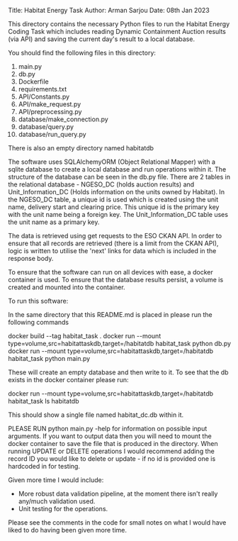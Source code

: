 Title: Habitat Energy Task
Author: Arman Sarjou
Date: 08th Jan 2023

This directory contains the necessary Python files to run the Habitat Energy Coding Task which includes reading Dynamic Containment Auction results (via API) and saving the current day's result to a local database.

You should find the following files in this directory:

1. main.py
2. db.py
3. Dockerfile
4. requirements.txt
5. API/Constants.py
6. API/make_request.py
7. API/preprocessing.py
8. database/make_connection.py
9. database/query.py
10. database/run_query.py

There is also an empty directory named habitatdb

The software uses SQLAlchemyORM (Object Relational Mapper) with a sqlite database to create a local database and run operations within it. The structure of the database can be seen in the db.py file. There are 2 tables in the relational database - NGESO_DC (holds auction results) and Unit_Information_DC (Holds information on the units owned by Habitat). In the NGESO_DC table, a unique id is used which is created using the unit name, delivery start and clearing price. This unique id is the primary key with the unit name being a foreign key. The Unit_Information_DC table uses the unit name as a primary key. 

The data is retrieved using get requests to the ESO CKAN API. In order to ensure that all records are retrieved (there is a limit from the CKAN API), logic is written to utilise the 'next' links for data which is included in the response body. 

To ensure that the software can run on all devices with ease, a docker container is used. To ensure that the database results persist, a volume is created and mounted into the container.

To run this software:

In the same directory that this README.md is placed in please run the following commands

docker build --tag habitat_task . 
docker run --mount type=volume,src=habitattaskdb,target=/habitatdb habitat_task python db.py 
docker run --mount type=volume,src=habitattaskdb,target=/habitatdb habitat_task python main.py

These will create an empty database and then write to it. To see that the db exists in the docker container please run: 

docker run --mount type=volume,src=habitattaskdb,target=/habitatdb habitat_task ls habitatdb

This should show a single file named habitat_dc.db within it. 

PLEASE RUN python main.py -help for information on possible input arguments. If you want to output data then you will need to mount the docker container to save the file that is produced in the directory. When running UPDATE or DELETE operations I would recommend adding the record ID you would like to delete or update - if no id is provided one is hardcoded in for testing.

Given more time I would include: 

- More robust data validation pipeline, at the moment there isn't really any/much validation used.
- Unit testing for the operations.

Please see the comments in the code for small notes on what I would have liked to do having been given more time. 


